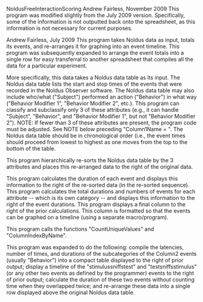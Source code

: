 NoldusFreeInteractionScoring
Andrew Fairless, November 2009
This program was modified slightly from the July 2009 version.  Specifically, some of the information is not outputted back onto the spreadsheet, as this information is not necessary for current purposes.

Andrew Fairless, July 2009
This program takes Noldus data as input, totals its events, and re-arranges it for graphing into an event timeline.
This program was subsequently expanded to arrange the event totals into a single row for easy transferral to another spreadsheet that compiles all the data for a particular experiment.

More specifically, this data takes a Noldus data table as its input.
The Noldus data table lists the start and stop times of the events that were recorded in the Noldus Observer software.
The Noldus data table may also include who/what ("Subject") performed an action ("Behavior") in what way ("Behavior Modifier 1", "Behavior Modifier 2", etc.).  This program can classify and subclassify only 3 of these attributes (e.g., it can handle "Subject", "Behavior", and "Behavior Modifier 1", but not "Behavior Modifier 2").
NOTE:  If fewer than 3 of these attributes are present, the program code must be adjusted.  See NOTE below preceding "Column1Name = ".
The Noldus data table should be in chronological order (i.e., the event times should proceed from lowest to highest as one moves from the top to the bottom of the table.

This program hierarchically re-sorts the Noldus data table by the 3 attributes and places this re-arranged data to the right of the original data.

This program calculates the duration of each event and displays this information to the right of the re-sorted data (in the re-sorted sequence).
This program calculates the total durations and numbers of events for each attribute -- which is its own category -- and displays this information to the right of the event durations.
This program displays a final column to the right of the prior calculations.  This column is formatted so that the events can be graphed on a timeline (using a separate macro/program).

This program calls the functions "CountUniqueValues" and "ColumnIndexByName".

This program was expanded to do the following:  compile the latencies, number of times, and durations of the subcategories of the Column2 events (usually "Behavior") into a compact table displayed to the right of prior output; display a timeline of the "stimulussniffstest" and "testsniffsstimulus" (or any other two events as defined by the programmer) events to the right of prior output; calculate the duration of these two events without counting time when they overlapped twice; and re-arrange these data into a single row displayed above the original Noldus data table.
